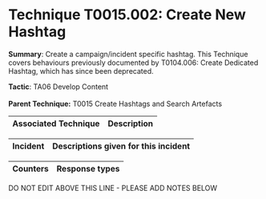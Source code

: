 # Technique T0015.002: Create New Hashtag

**Summary**: Create a campaign/incident specific hashtag. This Technique covers behaviours previously documented by T0104.006: Create Dedicated Hashtag, which has since been deprecated. 

**Tactic**: TA06 Develop Content <br><br>**Parent Technique:** T0015 Create Hashtags and Search Artefacts


| Associated Technique | Description |
| --------- | ------------------------- |



| Incident | Descriptions given for this incident |
| -------- | -------------------- |



| Counters | Response types |
| -------- | -------------- |


DO NOT EDIT ABOVE THIS LINE - PLEASE ADD NOTES BELOW